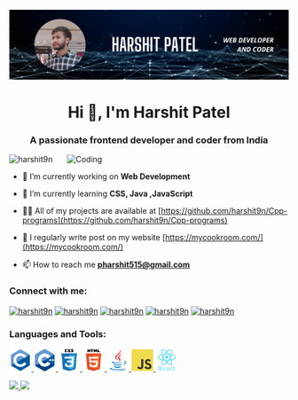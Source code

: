 ![logo](https://github.com/harshit9n/harshit9n/blob/main/Harshit%20patel%20(1).png)
<h1 align="center">Hi 👋, I'm Harshit Patel</h1>
<h3 align="center">A passionate frontend developer and coder from India</h3>

<img align="right" alt="Coding" width="400" src="https://camo.githubusercontent.com/19db51af5f90f1b152bc0b9078f5fe97053955be5074f03f17019c70345bdcdb/68747470733a2f2f6d69726f2e6d656469756d2e636f6d2f6d61782f313336302f302a37513379765349765f7430696f4a2d5a2e676966">

<p align="left"> <img src="https://komarev.com/ghpvc/?username=harshit9n&label=Profile%20views&color=0e75b6&style=flat" alt="harshit9n" /> </p>

- 🔭 I’m currently working on **Web Development**

- 🌱 I’m currently learning **CSS, Java ,JavaScript**

- 👨‍💻 All of my projects are available at [https://github.com/harshit9n/Cpp-programs](https://github.com/harshit9n/Cpp-programs)

- 📝 I regularly write post on my website [https://mycookroom.com/](https://mycookroom.com/)

- 📫 How to reach me **pharshit515@gmail.com**

<h3 align="left">Connect with me:</h3>
<p align="left">
<a href="https://twitter.com/harshit9n" target="blank"><img align="center" src="https://raw.githubusercontent.com/rahuldkjain/github-profile-readme-generator/master/src/images/icons/Social/twitter.svg" alt="harshit9n" height="30" width="40" /></a>
<a href="https://linkedin.com/in/harshit9n" target="blank"><img align="center" src="https://raw.githubusercontent.com/rahuldkjain/github-profile-readme-generator/master/src/images/icons/Social/linked-in-alt.svg" alt="harshit9n" height="30" width="40" /></a>
<a href="https://fb.com/harshit9n" target="blank"><img align="center" src="https://raw.githubusercontent.com/rahuldkjain/github-profile-readme-generator/master/src/images/icons/Social/facebook.svg" alt="harshit9n" height="30" width="40" /></a>
<a href="https://instagram.com/harshit9n" target="blank"><img align="center" src="https://raw.githubusercontent.com/rahuldkjain/github-profile-readme-generator/master/src/images/icons/Social/instagram.svg" alt="harshit9n" height="30" width="40" /></a>
<a href="https://www.hackerrank.com/harshit9n" target="blank"><img align="center" src="https://raw.githubusercontent.com/rahuldkjain/github-profile-readme-generator/master/src/images/icons/Social/hackerrank.svg" alt="harshit9n" height="30" width="40" /></a>
</p>

<h3 align="left">Languages and Tools:</h3>
<p align="left"> <a href="https://www.cprogramming.com/" target="_blank" rel="noreferrer"> <img src="https://raw.githubusercontent.com/devicons/devicon/master/icons/c/c-original.svg" alt="c" width="40" height="40"/> </a> <a href="https://www.w3schools.com/cpp/" target="_blank" rel="noreferrer"> <img src="https://raw.githubusercontent.com/devicons/devicon/master/icons/cplusplus/cplusplus-original.svg" alt="cplusplus" width="40" height="40"/> </a> <a href="https://www.w3schools.com/css/" target="_blank" rel="noreferrer"> <img src="https://raw.githubusercontent.com/devicons/devicon/master/icons/css3/css3-original-wordmark.svg" alt="css3" width="40" height="40"/> </a> <a href="https://www.w3.org/html/" target="_blank" rel="noreferrer"> <img src="https://raw.githubusercontent.com/devicons/devicon/master/icons/html5/html5-original-wordmark.svg" alt="html5" width="40" height="40"/> </a> <a href="https://www.java.com" target="_blank" rel="noreferrer"> <img src="https://raw.githubusercontent.com/devicons/devicon/master/icons/java/java-original.svg" alt="java" width="40" height="40"/> </a> <a href="https://developer.mozilla.org/en-US/docs/Web/JavaScript" target="_blank" rel="noreferrer"> <img src="https://raw.githubusercontent.com/devicons/devicon/master/icons/javascript/javascript-original.svg" alt="javascript" width="40" height="40"/> </a> <a href="https://reactjs.org/" target="_blank" rel="noreferrer"> <img src="https://raw.githubusercontent.com/devicons/devicon/master/icons/react/react-original-wordmark.svg" alt="react" width="40" height="40"/> </a> </p>


<a href="https://github.com/harshit9n">
  <img width="48%" src="https://github-readme-stats.vercel.app/api?username=harshit9n&show_icons=true&theme=tokyonight" />
  <img width="48%" src="https://github-readme-streak-stats.herokuapp.com/?user=harshit9n&theme=tokyonight" />
 

</a>
